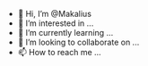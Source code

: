 - 👋 Hi, I’m @Makalius
- 👀 I’m interested in ...
- 🌱 I’m currently learning ...
- 💞️ I’m looking to collaborate on ...
- 📫 How to reach me ...

<!---
Makalius/Makalius is a ✨ special ✨ repository because its `README.md` (this file) appears on your GitHub profile.
You can click the Preview link to take a look at your changes.
--->
